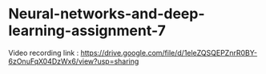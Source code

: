 # Neural-networks-and-deep-learning-assignment-7

Video recording link : https://drive.google.com/file/d/1eleZQSQEPZnrR0BY-6zOnuFqX04DzWx6/view?usp=sharing
